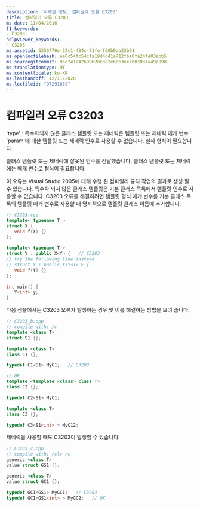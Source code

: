 ```yaml
---
description: '자세한 정보: 컴파일러 오류 C3203'
title: 컴파일러 오류 C3203
ms.date: 11/04/2016
f1_keywords:
- C3203
helpviewer_keywords:
- C3203
ms.assetid: 6356770e-22c1-434c-91fe-f60b0aa23b91
ms.openlocfilehash: ea0c54fc54cfa19d4d41a712fba0fa24fe03abb5
ms.sourcegitcommit: d6af41e42699628c3e2e6063ec7b03931a49a098
ms.translationtype: MT
ms.contentlocale: ko-KR
ms.lasthandoff: 12/11/2020
ms.locfileid: "97291859"
---
```

# <a name="compiler-error-c3203"></a>컴파일러 오류 C3203

'type' : 특수화되지 않은 클래스 템플릿 또는 제네릭은 템플릿 또는 제네릭 매개 변수 'param'에 대한 템플릿 또는 제네릭 인수로 사용할 수 없습니다. 실제 형식이 필요합니다.

클래스 템플릿 또는 제네릭에 잘못된 인수를 전달했습니다. 클래스 템플릿 또는 제네릭에는 매개 변수로 형식이 필요합니다.

이 오류는 Visual Studio 2005에 대해 수행 된 컴파일러 규칙 작업의 결과로 생성 될 수 있습니다. 특수화 되지 않은 클래스 템플릿은 기본 클래스 목록에서 템플릿 인수로 사용할 수 없습니다. C3203 오류를 해결하려면 템플릿 형식 매개 변수를 기본 클래스 목록의 템플릿 매개 변수로 사용할 때 명시적으로 템플릿 클래스 이름에 추가합니다.

```cpp
// C3203.cpp
template< typename T >
struct X {
   void f(X) {}
};

template< typename T >
struct Y : public X<Y> {   // C3203
// try the following line instead
// struct Y : public X<Y<T> > {
   void f(Y) {}
};

int main() {
   Y<int> y;
}
```

다음 샘플에서는 C3203 오류가 발생하는 경우 및 이를 해결하는 방법을 보여 줍니다.

```cpp
// C3203_b.cpp
// compile with: /c
template <class T>
struct S1 {};

template <class T>
class C1 {};

typedef C1<S1> MyC1;   // C3203

// OK
template <template <class> class T>
class C2 {};

typedef C2<S1> MyC1;

template <class T>
class C3 {};

typedef C3<S1<int> > MyC12;
```

제네릭을 사용할 때도 C3203이 발생할 수 있습니다.

```cpp
// C3203_c.cpp
// compile with: /clr /c
generic <class T>
value struct GS1 {};

generic <class T>
value struct GC1 {};

typedef GC1<GS1> MyGC1;   // C3203
typedef GC1<GS1<int> > MyGC2;   // OK
```

